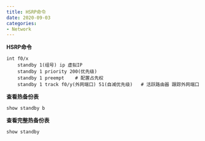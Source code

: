 ```yaml
---
title: HSRP命令
date: 2020-09-03
categories:
- Network
---
```

**HSRP命令**

```
int f0/x
	standby 1(组号) ip 虚拟IP
	standby 1 priority 200(优先级)
	standby 1 preempt    # 配置占先权
	standby 1 track f0/y(外网端口) 51(自减优先级)   # 活跃路由器 跟踪外网端口
```

**查看热备份表**

```
show standby b
```

**查看完整热备份表**

```
show standby
```

